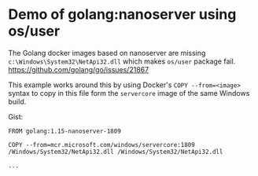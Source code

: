 # Demo of golang:nanoserver using os/user

The Golang docker images based on nanoserver are missing `c:\Windows\System32\NetApi32.dll` which makes `os/user` package fail. https://github.com/golang/go/issues/21867

This example works around this by using Docker's `COPY --from=<image>` syntax to copy in this file form the `servercore` image of the same Windows build.

Gist:
```
FROM golang:1.15-nanoserver-1809

COPY --from=mcr.microsoft.com/windows/servercore:1809 /Windows/System32/NetApi32.dll /Windows/System32/NetApi32.dll

...
```
